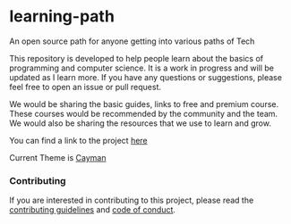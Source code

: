 # learning-path

An open source path for anyone getting into various paths of Tech

This repository is developed to help people learn about the basics of programming and computer science. It is a work in progress and will be updated as I learn more. If you have any questions or suggestions, please feel free to open an issue or pull request.

We would be sharing the basic guides, links to free and premium course. These courses would be recommended by the community and the team. We would also be sharing the resources that we use to learn and grow.

You can find a link to the project [here](https://github.com/users/Darkace01/projects/1)

Current Theme is [Cayman](https://github.com/pages-themes/cayman)

### Contributing

If you are interested in contributing to this project, please read the [contributing guidelines](CONTRIBUTING.md) and [code of conduct](CODE_OF_CONDUCT.md).
